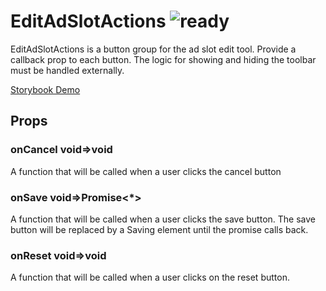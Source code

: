 # EditAdSlotActions ![ready](status-images/ready.svg)

EditAdSlotActions is a button group for the ad slot edit tool. Provide a callback prop to each button. The logic for showing and hiding the toolbar must be handled externally.

[Storybook Demo](http://localhost:8001/?selectedKind=EditAdSlotActions)

<!-- STORY -->

## Props

### onCancel void=>void
A function that will be called when a user clicks the cancel button

### onSave void=>Promise<*>
A function that will be called when a user clicks the save button. The save button will be replaced by a Saving element until the promise calls back.

### onReset void=>void
A function that will be called when a user clicks on the reset button.
